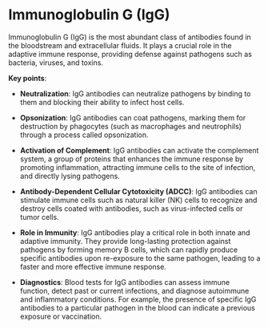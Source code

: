 <!--
source: gpt-3 + jph editing
abbr: IgG
tags: immunoglobulins antibodies components
-->

# Immunoglobulin G (IgG)

Immunoglobulin G (IgG) is the most abundant class of antibodies found in the bloodstream and extracellular fluids. It plays a crucial role in the adaptive immune response, providing defense against pathogens such as bacteria, viruses, and toxins.

**Key points**:

* **Neutralization**: IgG antibodies can neutralize pathogens by binding to them and blocking their ability to infect host cells.

* **Opsonization**: IgG antibodies can coat pathogens, marking them for destruction by phagocytes (such as macrophages and neutrophils) through a process called opsonization.

* **Activation of Complement**: IgG antibodies can activate the complement system, a group of proteins that enhances the immune response by promoting inflammation, attracting immune cells to the site of infection, and directly lysing pathogens.

* **Antibody-Dependent Cellular Cytotoxicity (ADCC)**: IgG antibodies can stimulate immune cells such as natural killer (NK) cells to recognize and destroy cells coated with antibodies, such as virus-infected cells or tumor cells.

* **Role in Immunity**: IgG antibodies play a critical role in both innate and adaptive immunity. They provide long-lasting protection against pathogens by forming memory B cells, which can rapidly produce specific antibodies upon re-exposure to the same pathogen, leading to a faster and more effective immune response.

* **Diagnostics**: Blood tests for IgG antibodies can assess immune function, detect past or current infections, and diagnose autoimmune and inflammatory conditions. For example, the presence of specific IgG antibodies to a particular pathogen in the blood can indicate a previous exposure or vaccination.
